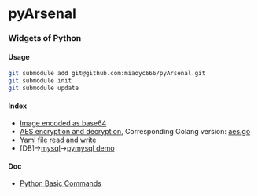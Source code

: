 # pyArsenal


### Widgets of Python

#### Usage
```bash
git submodule add git@github.com:miaoyc666/pyArsenal.git
git submodule init
git submodule update
```

#### Index
- [Image encoded as base64](gen_base64_image.py)
- [AES encryption and decryption](aes/aes.py), Corresponding Golang version: [aes.go](https://github.com/miaoyc666/goArsenal/blob/master/aes/aes.go)
- [Yaml file read and write](yaml/__init__.py)
- [DB]->[mysql](mysql)->[pymysql demo](mysql/pymysql/demo.py)


#### Doc
- [Python Basic Commands](https://github.com/miaoyc666/rd-manual/blob/main/Python/README.md)